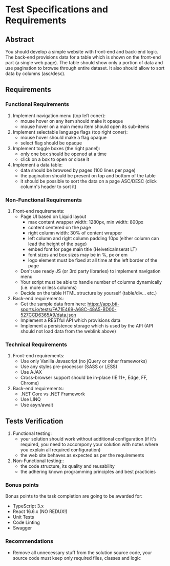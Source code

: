 # Test Specifications and Requirements

## Abstract

You should develop a simple website with front-end and back-end logic. The back-end provisions data for a table which is shown on the front-end part (a single web page). The table should show only a portion of data and use pagination to browse through entire dataset. It also should allow to sort data by columns (asc/desc).

## Requirements

### Functional Requirements

1. Implement navigation menu (top left coner):
   - mouse hover on any item should make it opaque
   - mouse hover on a main menu item should open its sub-items
2. Implement selectable language flags (top right coner):
   - mouse hover should make a flag opaque
   - select flag should be opaque
3. Implement toggle boxes (the right panel):
   - only one box should be opened at a time
   - click on a box to open or close it 
4. Implement a data table:
   - data should be browsed by pages (100 lines per page)
   - the pagination should be present on top and bottom of the table
   - it should be possible to sort the data on a page ASC/DESC (click column's header to sort it)

### Non-Functional Requirements

1. Front-end requirements:
   - Page UI based on Liquid layout
      - max content wrapper width: 1280px, min width: 800px
      - content centered on the page
      - right column width: 30% of content wrapper
      - left column and right column padding 10px (either column can lead the height of the page)
      - embed font for page main title (HelveticaInserat LT)
      - font sizes and box sizes may be in %, px or em
      - logo element must be fixed at all time at the left border of the page
    - Don't use ready JS (or 3rd party libraries) to implement navigation menu
    - Your script must be able to handle number of columns dynamically (i.e. more or less columns)
    - Decide on the table HTML structure by yourself (table/div... etc.)
2.  Back-end requirements:
    - Get the sample data from here: https://app.bti-sports.io/tests/FA71E469-A68C-48A5-BD00-527CCD6365A9/data.json
    - Implement a RESTful API which provisions data
    - Implement a persistence storage which is used by the API (API should not load data from the weblink above)

### Technical Requirements

1. Front-end requirements:
   - Use only Vanilla Javascript (no jQuery or other frameworks)
   - Use any styles pre-processor (SASS or LESS)
   - Use AJAX
   - Cross-browser support should be in-place (IE 11+, Edge, FF, Chrome)
2. Back-end requirements:
   - .NET Core vs .NET Framework
   - Use LINQ
   - Use asyn/await

## Tests Verification

1. Functional testing:
   - your solution should work without additional configuration (if it's required, you need to accompony your solution with notes where you explain all required configuration)
   - the web site behaves as expected as per the requirements
2. Non-Functional testing::
   - the code structure, its quality and reusability
   - the adhering known programming principles and best practicies

### Bonus points  

Bonus points to the task completion are going to be awarded for:
- TypeScript 3.x
- React 16.6.x (NO REDUX!)
- Unit Tests
- Code Linting
- Swagger

### Recommendations

- Remove all unnecessary stuff from the solution source code, your source code must keep only required files, classes and logic
